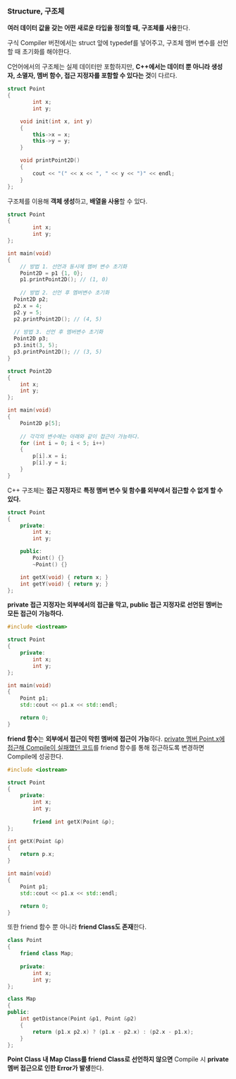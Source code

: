 ### Structure, 구조체

**여러 데이터 값을 갖는 어떤 새로운 타입을 정의할 때, 구조체를 사용**한다.


구식 Compiler 버전에서는 struct 앞에 typedef를 넣어주고, 구조체 멤버 변수를 선언할 때 초기화를 해야한다. 

C언어에서의 구조체는 실제 데이터만 포함하지만, **C++에서는 데이터 뿐 아니라 생성자, 소멸자, 멤버 함수, 접근 지정자를 포함할 수 있다는 것**이 다르다. 

```cpp
struct Point
{
		int x;
		int y;

	void init(int x, int y)
	{
		this->x = x;
		this->y = y;
	}

	void printPoint2D()
	{
		cout << "(" << x << ", " << y << ")" << endl;
	}
};
```

구조체를 이용해 **객체 생성**하고, **배열을 사용**할 수 있다. 

```cpp
struct Point
{
		int x;
		int y;
};

int main(void)
{
	// 방법 1. 선언과 동시에 멤버 변수 초기화
	Point2D = p1 {1, 0};
	p1.printPoint2D(); // (1, 0)
	
	// 방법 2. 선언 후 멤버변수 초기화
  Point2D p2;
  p2.x = 4;
  p2.y = 5;
  p2.printPoint2D(); // (4, 5)
    
  // 방법 3. 선언 후 멤버변수 초기화
  Point2D p3;
  p3.init(3, 5);
  p3.printPoint2D(); // (3, 5)
}
```

```cpp
struct Point2D 
{
	int x;
	int y;
};

int main(void)
{
	Point2D p[5];
	
	// 각각의 변수에는 아래와 같이 접근이 가능하다. 
	for (int i = 0; i < 5; i++)
	{
		p[i].x = i;
		p[i].y = i;
	}
}
```

C++ 구조체는 **접근 지정자**로 **특정 멤버 변수 및 함수를 외부에서 접근할 수 없게 할 수 있다.** 

```cpp
struct Point
{
	private:
		int x;
		int y;

	public:
		Point() {}
		~Point() {}

	int getX(void) { return x; }
	int getY(void) { return y; }
};
```

**private 접근 지정자는 외부에서의 접근을 막고, public 접근 지정자로 선언된 멤버는 모든 접근이 가능하다.** 

```cpp
#include <iostream>

struct Point
{
	private:
		int x;
		int y;
};

int main(void)
{
	Point p1;
	std::cout << p1.x << std::endl;

	return 0;
}
```


**friend 함수**는 **외부에서 접근이 막힌 멤버에 접근이 가능**하다. 
[private 멤버 Point.x에 접근해 Compile이 실패했던 코드](https://www.notion.so/C-366bc2b48a394afb8ee51ce92f499d8e?pvs=21)를 friend 함수를 통해 접근하도록 변경하면 Compile에 성공한다.


```cpp
#include <iostream>

struct Point
{
	private:
		int x;
		int y;
	
		friend int getX(Point &p);
};

int getX(Point &p)
{
	return p.x;
}

int main(void)
{
	Point p1;
	std::cout << p1.x << std::endl;

	return 0;
}
```

또한 friend 함수 뿐 아니라 **friend Class도 존재**한다.

```cpp
class Point
{
	friend class Map;
	
	private:
		int x;
		int y;
};

class Map
{
public:
	int getDistance(Point &p1, Point &p2)
	{
		return (p1.x p2.x) ? (p1.x - p2.x) : (p2.x - p1.x);
	}
};
```

**Point Class 내 Map Class를 friend Class로 선언하지 않으면** Compile 시 **private 멤버 접근으로 인한 Error가 발생**한다. 